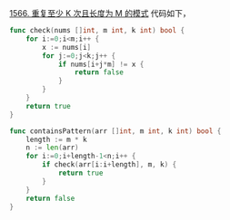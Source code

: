 [1566. 重复至少 K 次且长度为 M 的模式](https://leetcode.cn/problems/detect-pattern-of-length-m-repeated-k-or-more-times/description/)
代码如下，
```go
func check(nums []int, m int, k int) bool {
    for i:=0;i<m;i++ {
        x := nums[i]
        for j:=0;j<k;j++ {
            if nums[i+j*m] != x {
                return false 
            }
        }
    }
    return true 
}

func containsPattern(arr []int, m int, k int) bool {
    length := m * k 
    n := len(arr)
    for i:=0;i+length-1<n;i++ {
        if check(arr[i:i+length], m, k) {
            return true 
        }
    }
    return false 
}
```